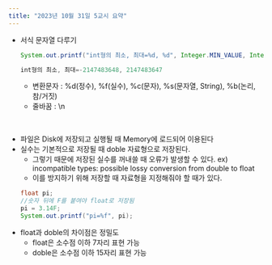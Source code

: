 ```yaml
---
title: "2023년 10월 31일 5교시 요약"
---
```


- 서식 문자열 다루기
  ```java
  System.out.printf("int형의 최소, 최대=%d, %d", Integer.MIN_VALUE, Integer.MAX_VALUE);
  ```
  ```java
  int형의 최소, 최대=-2147483648, 2147483647
  ```
  - 변환문자 : %d(정수), %f(실수), %c(문자), %s(문자열, String), %b(논리, 참/거짓)
  - 줄바꿈 : \n

<br>

- 파일은 Disk에 저장되고 실행될 때 Memory에 로드되어 이용된다
- 실수는 기본적으로 저장될 때 doble 자료형으로 저장된다.
    - 그렇기 때문에 저장된 실수를 꺼내쓸 때 오류가 발생할 수 있다. ex) incompatible types: possible lossy conversion from double to float
    - 이를 방지하기 위해 저장할 때 자료형을 지정해줘야 할 때가 있다.
     ```java
     float pi;
     //숫자 뒤에 F를 붙여야 float로 저장됨
     pi = 3.14F; 
     System.out.printf("pi=%f", pi);
     ```
- float과 doble의 차이점은 정밀도
  - float은 소수점 이하 7자리 표현 가능
  - doble은 소수점 이하 15자리 표현 가능